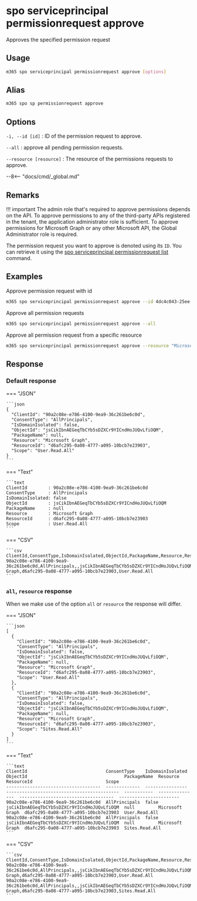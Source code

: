 # spo serviceprincipal permissionrequest approve

Approves the specified permission request

## Usage

```sh
m365 spo serviceprincipal permissionrequest approve [options]
```

## Alias

```sh
m365 spo sp permissionrequest approve
```

## Options

`-i, --id [id]`
: ID of the permission request to approve.

`--all`
: approve all pending permission requests.

`--resource [resource]`
: The resource of the permissions requests to approve.

--8<-- "docs/cmd/_global.md"

## Remarks

!!! important
    The admin role that's required to approve permissions depends on the API. To approve permissions to any of the third-party APIs registered in the tenant, the application administrator role is sufficient. To approve permissions for Microsoft Graph or any other Microsoft API, the Global Administrator role is required.

The permission request you want to approve is denoted using its `ID`. You can retrieve it using the [spo serviceprincipal permissionrequest list](./serviceprincipal-permissionrequest-list.md) command.

## Examples

Approve permission request with id

```sh
m365 spo serviceprincipal permissionrequest approve --id 4dc4c043-25ee-40f2-81d3-b3bf63da7538
```

Approve all permission requests

```sh
m365 spo serviceprincipal permissionrequest approve --all
```

Approve all permission request from a specific resource

```sh
m365 spo serviceprincipal permissionrequest approve --resource "Microsoft Graph"
```

## Response

### Default response

=== "JSON"

    ```json
    {
      "ClientId": "90a2c08e-e786-4100-9ea9-36c261be6c0d",
      "ConsentType": "AllPrincipals",
      "IsDomainIsolated": false,
      "ObjectId": "jsCikIbnAEGeqTbCYb5sDZXCr9YICndHoJUQvLfiOQM",
      "PackageName": null,
      "Resource": "Microsoft Graph",
      "ResourceId": "d6afc295-0a08-4777-a095-10bcb7e23903",
      "Scope": "User.Read.All"
    }
    ```

=== "Text"

    ```text
    ClientId        : 90a2c08e-e786-4100-9ea9-36c261be6c0d
    ConsentType     : AllPrincipals
    IsDomainIsolated: false
    ObjectId        : jsCikIbnAEGeqTbCYb5sDZXCr9YICndHoJUQvLfiOQM
    PackageName     : null
    Resource        : Microsoft Graph
    ResourceId      : d6afc295-0a08-4777-a095-10bcb7e23903
    Scope           : User.Read.All
    ```

=== "CSV"

    ```csv
    ClientId,ConsentType,IsDomainIsolated,ObjectId,PackageName,Resource,ResourceId,Scope
    90a2c08e-e786-4100-9ea9-36c261be6c0d,AllPrincipals,,jsCikIbnAEGeqTbCYb5sDZXCr9YICndHoJUQvLfiOQM,,Microsoft Graph,d6afc295-0a08-4777-a095-10bcb7e23903,User.Read.All
    ```

### `all`, `resource` response

When we make use of the option `all` or `resource` the response will differ.

=== "JSON"

    ```json
    [
      {
        "ClientId": "90a2c08e-e786-4100-9ea9-36c261be6c0d",
        "ConsentType": "AllPrincipals",
        "IsDomainIsolated": false,
        "ObjectId": "jsCikIbnAEGeqTbCYb5sDZXCr9YICndHoJUQvLfiOQM",
        "PackageName": null,
        "Resource": "Microsoft Graph",
        "ResourceId": "d6afc295-0a08-4777-a095-10bcb7e23903",
        "Scope": "User.Read.All"
      },
      {
        "ClientId": "90a2c08e-e786-4100-9ea9-36c261be6c0d",
        "ConsentType": "AllPrincipals",
        "IsDomainIsolated": false,
        "ObjectId": "jsCikIbnAEGeqTbCYb5sDZXCr9YICndHoJUQvLfiOQM",
        "PackageName": null,
        "Resource": "Microsoft Graph",
        "ResourceId": "d6afc295-0a08-4777-a095-10bcb7e23903",
        "Scope": "Sites.Read.All"
      }
    ]
    ```

=== "Text"

    ```text
    ClientId                              ConsentType    IsDomainIsolated  ObjectId                                     PackageName  Resource         ResourceId                            Scope
    ------------------------------------  -------------  ----------------  -------------------------------------------  -----------  ---------------  ------------------------------------  -----------------------
    90a2c08e-e786-4100-9ea9-36c261be6c0d  AllPrincipals  false             jsCikIbnAEGeqTbCYb5sDZXCr9YICndHoJUQvLfiOQM  null         Microsoft Graph  d6afc295-0a08-4777-a095-10bcb7e23903  User.Read.All
    90a2c08e-e786-4100-9ea9-36c261be6c0d  AllPrincipals  false             jsCikIbnAEGeqTbCYb5sDZXCr9YICndHoJUQvLfiOQM  null         Microsoft Graph  d6afc295-0a08-4777-a095-10bcb7e23903  Sites.Read.All
    ```

=== "CSV"

    ```csv
    ClientId,ConsentType,IsDomainIsolated,ObjectId,PackageName,Resource,ResourceId,Scope
    90a2c08e-e786-4100-9ea9-36c261be6c0d,AllPrincipals,,jsCikIbnAEGeqTbCYb5sDZXCr9YICndHoJUQvLfiOQM,,Microsoft Graph,d6afc295-0a08-4777-a095-10bcb7e23903,User.Read.All
    90a2c08e-e786-4100-9ea9-36c261be6c0d,AllPrincipals,,jsCikIbnAEGeqTbCYb5sDZXCr9YICndHoJUQvLfiOQM,,Microsoft Graph,d6afc295-0a08-4777-a095-10bcb7e23903,Sites.Read.All
    ```
 